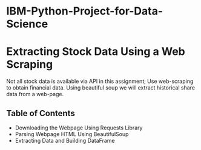 # IBM-Python-Project-for-Data-Science
<h1>Extracting Stock Data Using a Web Scraping</h1>
 Not all stock data is available via API in this assignment; Use web-scraping to obtain financial data.
 Using beautiful soup we will extract historical share data from a web-page.
  
<h2>Table of Contents</h2>
    <div class=\"alert alert-block alert-info\" style=\"margin-top: 20px\">
        <ul>
            <li>Downloading the Webpage Using Requests Library</li>
            <li>Parsing Webpage HTML Using BeautifulSoup</li>
            <li>Extracting Data and Building DataFrame</li>
        </ul>
    <p>
   
